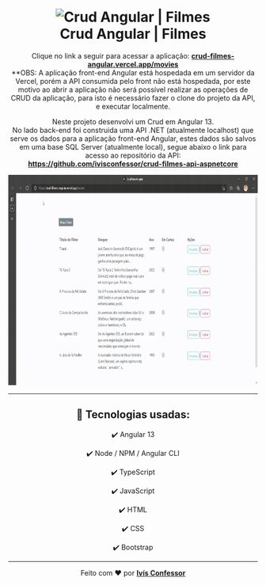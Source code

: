 <h1 align="center">
<br>
    <img 
        src="https://w7.pngwing.com/pngs/879/420/png-transparent-film-video-production-television-graphy-cine-miscellaneous-label-photographic-film.png" 
        alt="Crud Angular | Filmes" 
        width="120"
    />
<br>
Crud Angular | Filmes
</h1>

<p align="center">
    Clique no link a seguir para acessar a aplicação: 
    <strong><a href="https://crud-filmes-angular.vercel.app/movies" target="_blank">crud-filmes-angular.vercel.app/movies</a></strong>
    <br />
    **OBS: A aplicação front-end Angular está hospedada em um servidor da Vercel, porém a API consumida pelo front não está hospedada,
    por este motivo ao abrir a aplicação não será possível realizar as operações de CRUD da aplicação, para isto é necessário fazer o clone do projeto da API, e executar localmente. 
</p>

<p align="center">
    Neste projeto desenvolvi um Crud em Angular 13.
    <br />
    No lado back-end foi construida uma API .NET (atualmente localhost) que serve os dados para a aplicação front-end Angular, estes dados são salvos em uma base SQL Server (atualmente local), segue abaixo o link para acesso ao repositório da API:
    <br />
    <strong>
        <a href="https://github.com/ivisconfessor/crud-filmes-api-aspnetcore" target="_blank">https://github.com/ivisconfessor/crud-filmes-api-aspnetcore</a>
    </strong>
</p>

<div align="center">
    <img src="./github-readme/CrudFilmesAngular.gif"
    alt="demo-web" height="425" />
</div>

<hr />

<div align="center">

## 🚀 Tecnologias usadas:

✔️ Angular 13

✔️ Node / NPM / Angular CLI

✔️ TypeScript

✔️ JavaScript

✔️ HTML

✔️ CSS

✔️ Bootstrap

</div>

<hr />

<div align="center">
    Feito com <span role="img" aria-label="coração">❤️</span> por <strong><a href="https://github.com/ivisconfessor">Ivís Confessor</a></strong> 
</div>